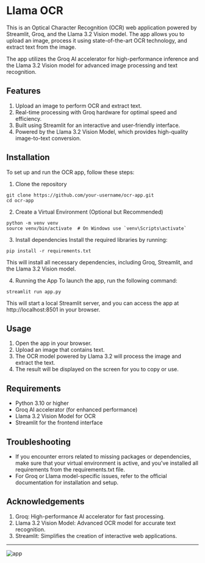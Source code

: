 # Llama OCR
This is an Optical Character Recognition (OCR) web application powered by Streamlit, Groq, and the Llama 3.2 Vision model. The app allows you to upload an image, process it using state-of-the-art OCR technology, and extract text from the image.

The app utilizes the Groq AI accelerator for high-performance inference and the Llama 3.2 Vision model for advanced image processing and text recognition.

## Features
1. Upload an image to perform OCR and extract text.
2. Real-time processing with Groq hardware for optimal speed and efficiency.
3. Built using Streamlit for an interactive and user-friendly interface.
4. Powered by the Llama 3.2 Vision Model, which provides high-quality image-to-text conversion.

## Installation
To set up and run the OCR app, follow these steps:

1. Clone the repository
```
git clone https://github.com/your-username/ocr-app.git
cd ocr-app
```

2. Create a Virtual Environment (Optional but Recommended)
```
python -m venv venv
source venv/bin/activate  # On Windows use `venv\Scripts\activate`
```

3. Install dependencies
Install the required libraries by running:
```
pip install -r requirements.txt
```
This will install all necessary dependencies, including Groq, Streamlit, and the Llama 3.2 Vision model.

4. Running the App
To launch the app, run the following command:
```
streamlit run app.py
```
This will start a local Streamlit server, and you can access the app at http://localhost:8501 in your browser.

## Usage
1. Open the app in your browser.
2. Upload an image that contains text.
3. The OCR model powered by Llama 3.2 will process the image and extract the text.
4. The result will be displayed on the screen for you to copy or use.

## Requirements
* Python 3.10 or higher
* Groq AI accelerator (for enhanced performance)
* Llama 3.2 Vision Model for OCR
* Streamlit for the frontend interface

## Troubleshooting
* If you encounter errors related to missing packages or dependencies, make sure that your virtual environment is active, and you've installed all requirements from the requirements.txt file.
* For Groq or Llama model-specific issues, refer to the official documentation for installation and setup.

## Acknowledgements
1. Groq: High-performance AI accelerator for fast processing.
2. Llama 3.2 Vision Model: Advanced OCR model for accurate text recognition.
3. Streamlit: Simplifies the creation of interactive web applications.

---

![app](https://github.com/user-attachments/assets/4924581b-ef09-4e95-ac9c-e2eb601e8a73)
